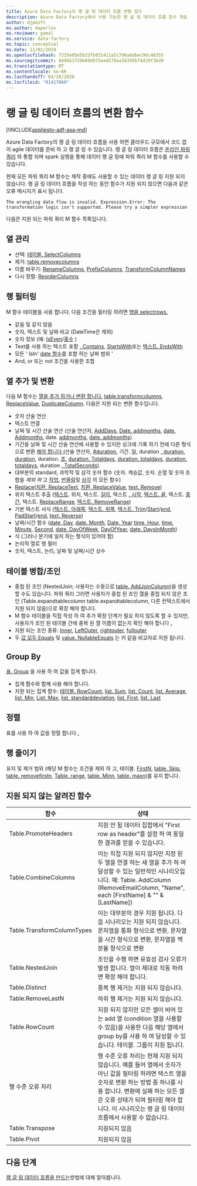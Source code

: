 ```yaml
---
title: Azure Data Factory의 랭 글 링 데이터 흐름 변환 함수
description: Azure Data Factory에서 사용 가능한 랭 글 링 데이터 흐름 함수 개요
author: djpmsft
ms.author: daperlov
ms.reviewer: gamal
ms.service: data-factory
ms.topic: conceptual
ms.date: 11/01/2019
ms.openlocfilehash: 7235e95e5b33fb931411a51796a8dbec96c46355
ms.sourcegitcommit: 849bb1729b89d075eed579aa36395bf4d29f3bd9
ms.translationtype: MT
ms.contentlocale: ko-KR
ms.lasthandoff: 04/28/2020
ms.locfileid: "81417660"
---
```

# <a name="transformation-functions-in-wrangling-data-flow"></a>랭 글 링 데이터 흐름의 변환 함수

[!INCLUDE[appliesto-adf-asa-md](includes/appliesto-adf-asa-md.md)]

Azure Data Factory의 랭 글 링 데이터 흐름을 사용 하면 클라우드 규모에서 코드 없이 agile 데이터를 준비 하 고 랭 글 링 수 있습니다. 랭 글 링 데이터 흐름은 [온라인 파워 쿼리](https://docs.microsoft.com/powerquery-m/power-query-m-reference) 와 통합 되며 spark 실행을 통해 데이터 랭 글 링에 파워 쿼리 M 함수를 사용할 수 있습니다. 

현재 모든 파워 쿼리 M 함수는 제작 중에도 사용할 수 있는 데이터 랭 글 링 지원 되지 않습니다. 랭 글 링 데이터 흐름을 작성 하는 동안 함수가 지원 되지 않으면 다음과 같은 오류 메시지가 표시 됩니다.

`The wrangling data flow is invalid. Expression.Error: The transformation logic isn't supported. Please try a simpler expression`

다음은 지원 되는 파워 쿼리 M 함수 목록입니다.

## <a name="column-management"></a>열 관리

* 선택: [테이블. SelectColumns](https://docs.microsoft.com/powerquery-m/table-selectcolumns)
* 제거: [table.removecolumns](https://docs.microsoft.com/powerquery-m/table-removecolumns)
* 이름 바꾸기: [RenameColumns](https://docs.microsoft.com/powerquery-m/table-renamecolumns), [PrefixColumns](https://docs.microsoft.com/powerquery-m/table-prefixcolumns), [TransformColumnNames](https://docs.microsoft.com/powerquery-m/table-transformcolumnnames)
* 다시 정렬: [ReorderColumns](https://docs.microsoft.com/powerquery-m/table-reordercolumns)

## <a name="row-filtering"></a>행 필터링

M 함수 테이블을 사용 합니다. 다음 조건을 필터링 하려면 [행을 selectrows.](https://docs.microsoft.com/powerquery-m/table-selectrows)

* 같음 및 같지 않음
* 숫자, 텍스트 및 날짜 비교 (DateTime은 제외)
* 숫자 정보 (예: [IsEven](https://docs.microsoft.com/powerquery-m/number-iseven)/[홀수](https://docs.microsoft.com/powerquery-m/number-iseven) )
* Text를 사용 하는 텍스트 포함 [. Contains](https://docs.microsoft.com/powerquery-m/text-contains), [StartsWith](https://docs.microsoft.com/powerquery-m/text-startswith)또는 [텍스트. EndsWith](https://docs.microsoft.com/powerquery-m/text-endswith)
* 모든 ' IsIn' [date 함수](https://docs.microsoft.com/powerquery-m/date-functions)를 포함 하는 날짜 범위 ' 
* And, or 또는 not 조건을 사용한 조합

## <a name="adding-and-transforming-columns"></a>열 추가 및 변환

다음 M 함수는 [열을 추가 하거나 변환 합니다.](https://docs.microsoft.com/powerquery-m/table-addcolumn) [table.transformcolumns](https://docs.microsoft.com/powerquery-m/table-transformcolumns), [ReplaceValue](https://docs.microsoft.com/powerquery-m/table-replacevalue), [DuplicateColumn](https://docs.microsoft.com/powerquery-m/table-duplicatecolumn). 다음은 지원 되는 변환 함수입니다.

* 숫자 산술 연산
* 텍스트 연결
* 날짜 및 시간 산술 연산 (산술 연산자, [AddDays](https://docs.microsoft.com/powerquery-m/date-adddays), [Date. addmonths](https://docs.microsoft.com/powerquery-m/date-addmonths), [date. Addmonths](https://docs.microsoft.com/powerquery-m/date-addquarters), date. [addmonths](https://docs.microsoft.com/powerquery-m/date-addweeks), [date. addmonths](https://docs.microsoft.com/powerquery-m/date-addyears))
* 기간을 날짜 및 시간 산술 연산에 사용할 수 있지만 싱크에 기록 하기 전에 다른 형식으로 변환 [해야 합니다 (](https://docs.microsoft.com/powerquery-m/duration-minutes)산술 연산자, [#duration](https://docs.microsoft.com/powerquery-m/sharpduration), 기간. [일](https://docs.microsoft.com/powerquery-m/duration-days), duration [, duration, duration](https://docs.microsoft.com/powerquery-m/duration-hours), duration. [초](https://docs.microsoft.com/powerquery-m/duration-seconds), [duration. Totaldays](https://docs.microsoft.com/powerquery-m/duration-totaldays), [duration. totaldays](https://docs.microsoft.com/powerquery-m/duration-totalhours), [duration. totaldays](https://docs.microsoft.com/powerquery-m/duration-totalminutes), duration [. TotalSeconds](https://docs.microsoft.com/powerquery-m/duration-totalseconds)).    
* 대부분의 standard, 과학적 및 삼각 숫자 함수 (숫자. 계승값, 숫자. 순열 및 숫자 조합을 *제외 하* 고 [작업](https://docs.microsoft.com/powerquery-m/number-functions#operations), [반올림](https://docs.microsoft.com/powerquery-m/number-functions#rounding)및 [삼각](https://docs.microsoft.com/powerquery-m/number-functions#trigonometry) 의 모든 함수)
* [Replace](https://docs.microsoft.com/powerquery-m/text-replace)([치환, ReplaceText](https://docs.microsoft.com/powerquery-m/replacer-replacetext), [치환, ReplaceValue](https://docs.microsoft.com/powerquery-m/replacer-replacevalue), [text. Remove](https://docs.microsoft.com/powerquery-m/text-remove))
* 위치 텍스트 추출 ([텍스트](https://docs.microsoft.com/powerquery-m/text-positionof). 위치, 텍스트. [길이](https://docs.microsoft.com/powerquery-m/text-length), 텍스트 [. 시작](https://docs.microsoft.com/powerquery-m/text-start), [텍스트. 끝](https://docs.microsoft.com/powerquery-m/text-end), 텍스트. [중간](https://docs.microsoft.com/powerquery-m/text-middle), 텍스트. [ReplaceRange](https://docs.microsoft.com/powerquery-m/text-replacerange), [텍스트. RemoveRange](https://docs.microsoft.com/powerquery-m/text-removerange))
* 기본 텍스트 서식 ([텍스트. 아래쪽](https://docs.microsoft.com/powerquery-m/text-lower), [텍스트. 위쪽](https://docs.microsoft.com/powerquery-m/text-upper), [텍스트. Trim](https://docs.microsoft.com/powerquery-m/text-trim)/[Start](https://docs.microsoft.com/powerquery-m/text-trimstart)/[end](https://docs.microsoft.com/powerquery-m/text-trimend), [PadStart](https://docs.microsoft.com/powerquery-m/text-padstart)/[end](https://docs.microsoft.com/powerquery-m/text-padend), [text. Reverse](https://docs.microsoft.com/powerquery-m/text-reverse))
* 날짜/시간 함수 ([date, Day](https://docs.microsoft.com/powerquery-m/date-day), [date. Month](https://docs.microsoft.com/powerquery-m/date-month), [Date. Year](https://docs.microsoft.com/powerquery-m/date-year) [time. Hour](https://docs.microsoft.com/powerquery-m/time-hour), [time. Minute](https://docs.microsoft.com/powerquery-m/time-minute), [Second](https://docs.microsoft.com/powerquery-m/time-second), [date. DayOfWeek](https://docs.microsoft.com/powerquery-m/date-dayofweek), [DayOfYear](https://docs.microsoft.com/powerquery-m/date-dayofyear), [date. DaysInMonth](https://docs.microsoft.com/powerquery-m/date-daysinmonth))
* 식 (그러나 분기에 일치 하는 형식이 있어야 함)
* 논리적 열로 행 필터
* 숫자, 텍스트, 논리, 날짜 및 날짜/시간 상수

<a name="mergingjoining-tables"></a>테이블 병합/조인
----------------------
* 중첩 된 조인 (NestedJoin; 사용자는 수동으로 [table. AddJoinColumn](https://docs.microsoft.com/powerquery-m/table-addjoincolumn))을 생성할 수도 있습니다. 파워 쿼리
    그러면 사용자가 중첩 된 조인 열을 중첩 되지 않은 조인 (Table.expandtablecolumn table.expandtablecolumn, 다른 컨텍스트에서 지원 되지 않음)으로 확장 해야 합니다.
* M 함수 테이블을 직접 작성 하 여 추가 확장 단계가 필요 하지 않도록 할 수 있지만, 사용자가 조인 된 테이블 간에 중복 된 열 이름이 없는지 확인 해야 합니다 [.](https://docs.microsoft.com/powerquery-m/table-join)
* 지원 되는 조인 종류: [Inner](https://docs.microsoft.com/powerquery-m/joinkind-inner), [LeftOuter](https://docs.microsoft.com/powerquery-m/joinkind-leftouter), [rightouter](https://docs.microsoft.com/powerquery-m/joinkind-rightouter), [fullouter](https://docs.microsoft.com/powerquery-m/joinkind-fullouter)
* 두 [값 모두 Equals](https://docs.microsoft.com/powerquery-m/value-equals) 및 [value. NullableEquals](https://docs.microsoft.com/powerquery-m/value-nullableequals) 는 키 같음 비교자로 지원 됩니다.

## <a name="group-by"></a>Group By

[표. Group](https://docs.microsoft.com/powerquery-m/table-group) 을 사용 하 여 값을 집계 합니다.
* 집계 함수와 함께 사용 해야 합니다.
* 지원 되는 집계 함수: [테이블. RowCount](https://docs.microsoft.com/powerquery-m/table-rowcount), [list. Sum](https://docs.microsoft.com/powerquery-m/list-sum), [list. Count](https://docs.microsoft.com/powerquery-m/list-count), [list. Average](https://docs.microsoft.com/powerquery-m/list-average), [list. Min](https://docs.microsoft.com/powerquery-m/list-min), [List. Max](https://docs.microsoft.com/powerquery-m/list-max), [list. standarddeviation](https://docs.microsoft.com/powerquery-m/list-standarddeviation), [list. First](https://docs.microsoft.com/powerquery-m/list-first), [list. Last](https://docs.microsoft.com/powerquery-m/list-last)

## <a name="sorting"></a>정렬

표를 사용 하 여 값을 정렬 합니다 [.](https://docs.microsoft.com/powerquery-m/table-sort)

## <a name="reducing-rows"></a>행 줄이기

유지 및 제거 범위 (해당 M 함수는 조건을 제외 하 고, 테이블. [FirstN](https://docs.microsoft.com/powerquery-m/table-firstn), [table. Skip](https://docs.microsoft.com/powerquery-m/table-skip), [table. removefirstn](https://docs.microsoft.com/powerquery-m/table-removefirstn), [Table. range](https://docs.microsoft.com/powerquery-m/table-range), [table. Minn](https://docs.microsoft.com/powerquery-m/table-minn), [table. maxn](https://docs.microsoft.com/powerquery-m/table-maxn))를 유지 합니다.

## <a name="known-unsupported-functions"></a>지원 되지 않는 알려진 함수

| 함수 | 상태 |
| -- | -- |
| Table.PromoteHeaders | 지원 안 됨 데이터 집합에서 "First row as header"를 설정 하 여 동일한 결과를 얻을 수 있습니다. |
| Table.CombineColumns | 이는 직접 지원 되지 않지만 지정 된 두 열을 연결 하는 새 열을 추가 하 여 달성할 수 있는 일반적인 시나리오입니다.  예: Table. AddColumn (RemoveEmailColumn, "Name", each [FirstName] & "" & [LastName]) |
| Table.TransformColumnTypes | 이는 대부분의 경우 지원 됩니다. 다음 시나리오는 지원 되지 않습니다. 문자열을 통화 형식으로 변환, 문자열을 시간 형식으로 변환, 문자열을 백분율 형식으로 변환 |
| Table.NestedJoin | 조인을 수행 하면 유효성 검사 오류가 발생 합니다. 열이 제대로 작동 하려면 확장 해야 합니다. |
| Table.Distinct | 중복 행 제거는 지원 되지 않습니다. |
| Table.RemoveLastN | 하위 행 제거는 지원 되지 않습니다. |
| Table.RowCount | 지원 되지 않지만 모든 셀이 비어 있는 add 열 (condition 열을 사용할 수 있음)을 사용한 다음 해당 열에서 group by를 사용 하 여 달성할 수 있습니다. 테이블. 그룹이 지원 됩니다. | 
| 행 수준 오류 처리 | 행 수준 오류 처리는 현재 지원 되지 않습니다. 예를 들어 열에서 숫자가 아닌 값을 필터링 하려면 텍스트 열을 숫자로 변환 하는 방법 중 하나를 사용 합니다. 변환에 실패 하는 모든 셀은 오류 상태가 되며 필터링 해야 합니다. 이 시나리오는 랭 글 링 데이터 흐름에서 사용할 수 없습니다. |
| Table.Transpose | 지원되지 않음 |
| Table.Pivot | 지원되지 않음 |

## <a name="next-steps"></a>다음 단계

[랭 글 링 데이터 흐름을 만드는](wrangling-data-flow-tutorial.md)방법에 대해 알아봅니다.